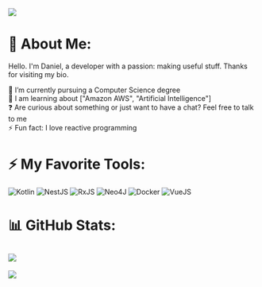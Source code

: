 <img src=backgroundoptimized.gif>

# 💫 About Me:
Hello. I'm Daniel, a developer with a passion: making useful stuff. Thanks for visiting my bio.

🔭 I’m currently pursuing a Computer Science degree  <br>🌱 I am learning about ["Amazon AWS", "Artificial Intelligence"]<br>❓ Are curious about something or just want to have a chat? Feel free to talk to me  <br>⚡ Fun fact: I love reactive programming

# ⚡️ My Favorite Tools:
![Kotlin](https://img.shields.io/badge/kotlin-%230095D5.svg?style=for-the-badge&logo=kotlin&logoColor=white) 
![NestJS](https://img.shields.io/badge/nestjs-%23E0234E.svg?style=for-the-badge&logo=nestjs&logoColor=white)
![RxJS](https://img.shields.io/badge/rxjs-%23B7178C.svg?style=for-the-badge&logo=reactivex&logoColor=white)
![Neo4J](https://img.shields.io/badge/Neo4j-008CC1?style=for-the-badge&logo=neo4j&logoColor=white)
![Docker](https://img.shields.io/badge/docker-%230db7ed.svg?style=for-the-badge&logo=docker&logoColor=white)
![VueJS](https://img.shields.io/badge/Vue.js-35495E?style=for-the-badge&logo=vuedotjs&logoColor=4FC08D)

# 📊 GitHub Stats:
![](https://github-readme-stats-sigma-five.vercel.app/api/top-langs/?username=opensrcerer&theme=dark&hide_border=false&include_all_commits=true&count_private=false&layout=compact)
---
![](https://komarev.com/ghpvc/?username=opensrcerer&color=3acbc4&style=for-the-badge)
